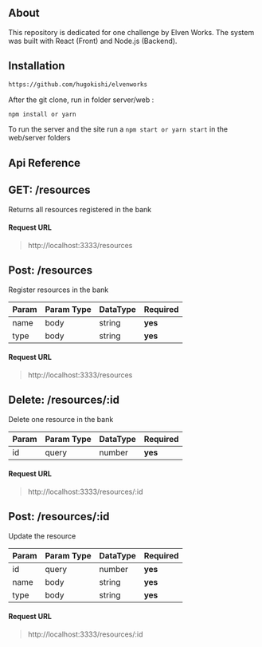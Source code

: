 ## About

This repository is dedicated for one challenge by Elven Works.
The system was built with React (Front) and Node.js (Backend).

## Installation
  ```sh
  https://github.com/hugokishi/elvenworks
  ```
  After the git clone, run in folder server/web :
  ```sh
  npm install or yarn
  ```
  
To run the server and the site run a ``` npm start or yarn start ``` in the web/server folders
  
## Api Reference


## GET: /resources

Returns all resources registered in the bank

#### Request URL

> http://localhost:3333/resources


## Post: /resources

Register resources in the bank

| Param  | Param Type | DataType  | Required |
| ------ | ---------- | --------- | -------- |
| name   | body       | string    | **yes**  |
| type   | body       | string    | **yes**  |

#### Request URL

> http://localhost:3333/resources

## Delete: /resources/:id

Delete one resource in the bank

| Param  | Param Type | DataType  | Required |
| ------ | ---------- | --------- | -------- |
| id     | query      | number    | **yes**  |


#### Request URL

> http://localhost:3333/resources/:id


## Post: /resources/:id

Update the resource

| Param  | Param Type | DataType  | Required |
| ------ | ---------- | --------- | -------- |
| id     | query      | number    | **yes**  |
| name   | body       | string    | **yes**  |
| type   | body       | string    | **yes**  |

#### Request URL

> http://localhost:3333/resources/:id
